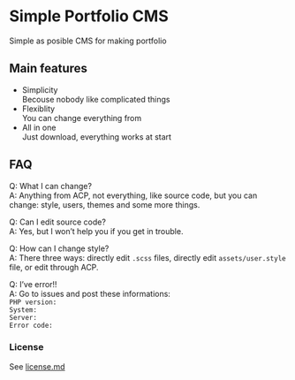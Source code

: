 <h1><a id="Simple_Portfolio_CMS_1"></a>Simple Portfolio CMS</h1>
<p>Simple as posible CMS for making portfolio</p>
<h2><a id="Main_features_4"></a>Main features</h2>
<ul>
<li>Simplicity<br>
Becouse nobody like complicated things</li>
<li>Flexiblity<br>
You can change everything from</li>
<li>All in one<br>
Just download, everything works at start</li>
</ul>
<h2><a id="FAQ_12"></a>FAQ</h2>
<p>Q: What I can change?<br>
A: Anything from ACP, not everything, like source code, but you can change: style, users, themes and some more things.</p>
<p>Q: Can I edit source code?<br>
A: Yes, but I won’t help you if you get in trouble.</p>
<p>Q: How can I change style?<br>
A: There three ways: directly edit <code>.scss</code> files, directly edit <code>assets/user.style</code> file, or edit through ACP.</p>
<p>Q: I’ve error!!<br>
A: Go to issues and post these informations:<br>
<code>PHP version:</code><br>
<code>System:</code><br>
<code>Server:</code><br>
<code>Error code:</code></p>
<h3><a id="License_29"></a>License</h3>
<p>See <a href="http://license.md">license.md</a></p>
